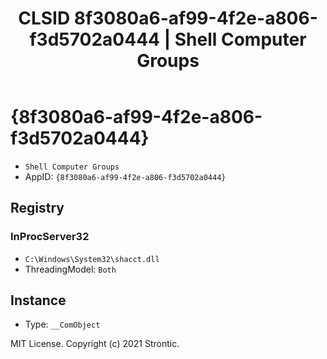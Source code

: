 ﻿---
title: "CLSID 8f3080a6-af99-4f2e-a806-f3d5702a0444 | Shell Computer Groups"
excerpt: What is COM-Object CLSID 8f3080a6-af99-4f2e-a806-f3d5702a0444?
---

# {8f3080a6-af99-4f2e-a806-f3d5702a0444}

* `Shell Computer Groups`
* AppID: `{8f3080a6-af99-4f2e-a806-f3d5702a0444}`

## Registry


### InProcServer32

* `C:\Windows\System32\shacct.dll`
* ThreadingModel: `Both`

## Instance

* Type: `__ComObject`

MIT License. Copyright (c) 2021 Strontic.



